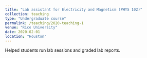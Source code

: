 ```yaml
---
title: "Lab assistant for Electricity and Magnetism (PHYS 102)"
collection: teaching
type: "Undergraduate course"
permalink: /teaching/2020-teaching-1
venue: "Rice University"
date: 2020-02-01
location: "Houston"
---
```


Helped students run lab sessions and graded lab reports.

